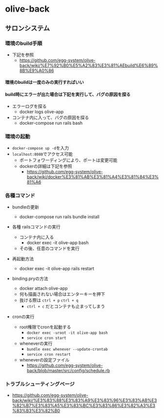 # olive-back
## サロンシステム
### 環境のbuild手順
- 下記を参照
   - https://github.com/egg-system/olive-back/wiki/%E7%92%B0%E5%A2%83%E3%81%AEbuild%E6%89%8B%E9%A0%86
#### 環境のbuildは一度のみの実行すればいい
#### build時にエラーが出た場合は下記を実行して、バグの原因を探る
- エラーログを探る
    - docker logs olive-app
- コンテナ内に入って、バグの原因を探る
    - docker-compose run rails bash

### 環境の起動
- `docker-compose up -d`を入力
- `localhost:8080`でアクセス可能
  - ポートフォワーディングにより、ポートは変更可能
  - dockerの詳細は下記を参照
    - https://github.com/egg-system/olive-back/wiki/docker%E3%81%AB%E3%81%A4%E3%81%84%E3%81%A6

### 各種コマンド
- bundleの更新
   - docker-compose run rails bundle install

- 各種 railsコマンドの実行
   - コンテナ内に入る
      - docker exec -it olive-app bash
   - その後、任意のコマンドを実行

- 再起動方法
   - docker exec -it olive-app rails restart

- binding.pryの方法
   - docker attach olive-app
   - 何も描画されない場合はエンターキーを押下
   - 抜ける際は `ctrl + p` `ctrl + q`
      - `ctrl + c` だとコンテナも止まってしまう

- cronの実行
   - root権限でcronを起動する
      - `docker exec -uroot -it olive-app bash`
      - `service cron start`
   - wheneverの実行
      - `bundle exec whenever --update-crontab`
      - `service cron restart`
   - wheneverの設定ファイル
      - https://github.com/egg-system/olive-back/blob/master/src/config/schedule.rb

### トラブルシューティングページ
- https://github.com/egg-system/olive-back/wiki/%E3%83%88%E3%83%A9%E3%83%96%E3%83%AB%E3%82%B7%E3%83%A5%E3%83%BC%E3%83%86%E3%82%A3%E3%83%B3%E3%82%B0
